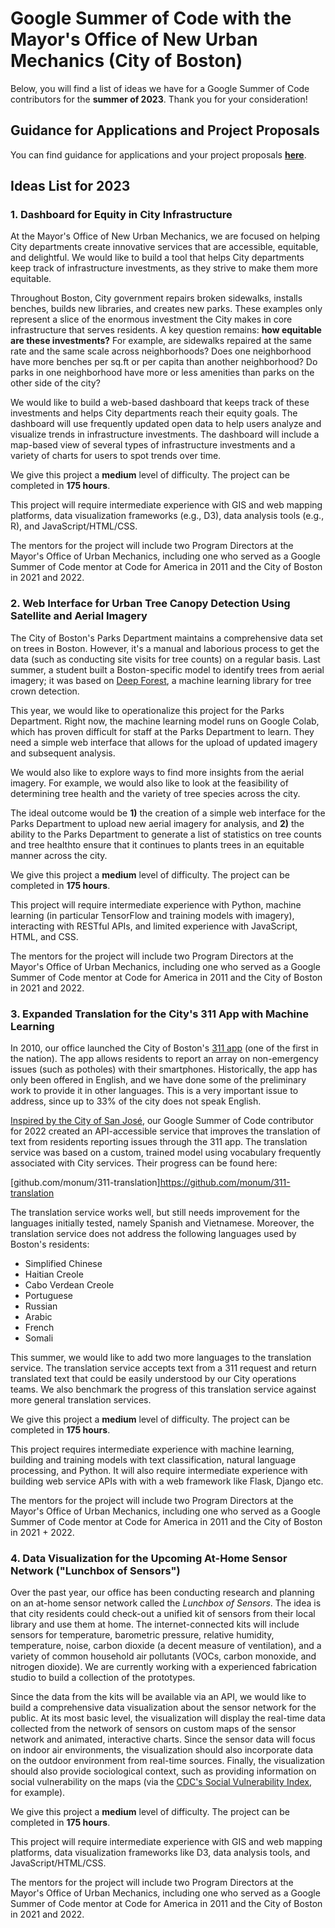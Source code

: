 # Google Summer of Code with the Mayor's Office of New Urban Mechanics (City of Boston)

Below, you will find a list of ideas we have for a Google Summer of Code contributors for the **summer of 2023**. Thank you for your consideration!

## Guidance for Applications and Project Proposals

You can find guidance for applications and your project proposals **[here](https://monum.github.io/gsoc-2023/guidance)**.

## Ideas List for 2023

### 1. Dashboard for Equity in City Infrastructure

At the Mayor's Office of New Urban Mechanics, we are focused on helping City departments create innovative services that are accessible, equitable, and delightful. We would like to build a tool that helps City departments keep track of infrastructure investments, as they strive to make them more equitable.

Throughout Boston, City government repairs broken sidewalks, installs benches, builds new libraries, and creates new parks. These examples only represent a slice of the enormous investment the City makes in core infrastructure that serves residents. A key question remains: **how equitable are these investments?** For example, are sidewalks repaired at the same rate and the same scale across neighborhoods? Does one neighborhood have more benches per sq.ft or per capita than another neighborhood? Do parks in one neighborhood have more or less amenities than parks on the other side of the city?

We would like to build a web-based dashboard that keeps track of these investments and helps City departments reach their equity goals. The dashboard will use frequently updated open data to help users analyze and visualize trends in infrastructure investments. The dashboard will include a map-based view of several types of infrastructure investments and a variety of charts for users to spot trends over time. 

We give this project a **medium** level of difficulty. The project can be completed in **175 hours**.

This project will require intermediate experience with GIS and web mapping platforms, data visualization frameworks (e.g., D3), data analysis tools (e.g., R), and JavaScript/HTML/CSS.

The mentors for the project will include two Program Directors at the Mayor's Office of Urban Mechanics, including one who served as a Google Summer of Code mentor at Code for America in 2011 and the City of Boston in 2021 and 2022.

### 2. Web Interface for Urban Tree Canopy Detection Using Satellite and Aerial Imagery

The City of Boston's Parks Department maintains a comprehensive data set on trees in Boston. However, it's a manual and laborious process to get the data (such as  conducting site visits for tree counts) on a regular basis. Last summer, a student built a Boston-specific model to identify trees from aerial imagery; it was based on [Deep Forest](https://github.com/weecology/DeepForest), a machine learning library for tree crown detection. 

This year, we would like to operationalize this project for the Parks Department. Right now, the machine learning model runs on Google Colab, which has proven difficult for staff at the Parks Department to learn. They need a simple web interface that allows for the upload of updated imagery and subsequent analysis.

We would also like to explore ways to find more insights from the aerial imagery. For example, we would also like to look at the feasibility of determining tree health and the variety of tree species across the city.

The ideal outcome would be **1)** the creation of a simple web interface for the Parks Department to upload new aerial imagery for analysis, and **2)** the ability to the Parks Department to generate a list of statistics on tree counts and tree healthto ensure that it continues to plants trees in an equitable manner across the city.

We give this project a **medium** level of difficulty. The project can be completed in **175 hours**.

This project will require intermediate experience with Python, machine learning (in particular TensorFlow and training models with imagery), interacting with RESTful APIs, and limited experience with JavaScript, HTML, and CSS.

The mentors for the project will include two Program Directors at the Mayor's Office of Urban Mechanics, including one who served as a Google Summer of Code mentor at Code for America in 2011 and the City of Boston in 2021 and 2022.

### 3. Expanded Translation for the City's 311 App with Machine Learning

In 2010, our office launched the City of Boston's [311 app](https://311.boston.gov/) (one of the first in the nation). The app allows residents to report an array on non-emergency issues (such as potholes) with their smartphones. Historically, the app has only been offered in English, and we have done some of the preliminary work to provide it in other languages. This is a very important issue to address, since up to 33% of the city does not speak English.

[Inspired by the City of San José](https://medium.com/swlh/better-language-translation-through-machine-learning-everything-i-wish-i-knew-6-months-ago-8fa212fb1731), our Google Summer of Code contributor for 2022 created an API-accessible service that improves the translation of text from residents reporting issues through the 311 app. The translation service was based on a custom, trained model using vocabulary frequently associated with City services. Their progress can be found here:

[github.com/monum/311-translation]https://github.com/monum/311-translation

The translation service works well, but still needs improvement for the languages initially tested, namely Spanish and Vietnamese. Moreover, the translation service does not address the following languages used by Boston's residents:

- Simplified Chinese
- Haitian Creole
- Cabo Verdean Creole
- Portuguese
- Russian
- Arabic
- French
- Somali

This summer, we would like to add two more languages to the translation service. The translation service accepts text from a 311 request and return translated text that could be easily understood by our City operations teams. We also benchmark the progress of this translation service against more general translation services.

We give this project a **medium** level of difficulty. The project can be completed in **175 hours**.

This project requires intermediate experience with machine learning, building and training models with text classification, natural language processing, and Python. It will also require intermediate experience with building web service APIs with with a web framework like Flask, Django etc.

The mentors for the project will include two Program Directors at the Mayor's Office of Urban Mechanics, including one who served as a Google Summer of Code mentor at Code for America in 2011 and the City of Boston in 2021 + 2022.

### 4. Data Visualization for the Upcoming At-Home Sensor Network ("Lunchbox of Sensors")

Over the past year, our office has been conducting research and planning on an at-home sensor network called the *Lunchbox of Sensors*. The idea is that city residents could check-out a unified kit of sensors from their local library and use them at home. The internet-connected kits will include sensors for temperature, barometric pressure, relative humidity, temperature, noise, carbon dioxide (a decent measure of ventilation), and a variety of common household air pollutants (VOCs, carbon monoxide, and nitrogen dioxide). We are currently working with a experienced fabrication studio to build a collection of the prototypes.

Since the data from the kits will be available via an API, we would like to build a comprehensive data visualization about the sensor network for the public. At its most basic level, the visualization will display the real-time data collected from the network of sensors on custom maps of the sensor network and animated, interactive charts. Since the sensor data will focus on indoor air environments, the visualization should also incorporate data on the outdoor environment from real-time sources. Finally, the visualization should also provide sociological context, such as providing information on social vulnerability on the maps (via the [CDC's Social Vulnerability Index](https://www.atsdr.cdc.gov/placeandhealth/svi/index.html), for example).

We give this project a **medium** level of difficulty. The project can be completed in **175 hours**.

This project will require intermediate experience with GIS and web mapping platforms, data visualization frameworks like D3, data analysis tools, and JavaScript/HTML/CSS.

The mentors for the project will include two Program Directors at the Mayor's Office of Urban Mechanics, including one who served as a Google Summer of Code mentor at Code for America in 2011 and the City of Boston in 2021 and 2022.
